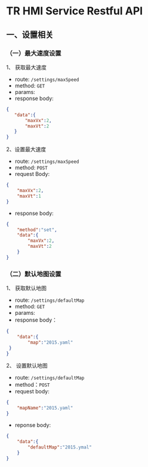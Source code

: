# TR HMI Service Restful API

## 一、设置相关

### （一）最大速度设置

1、 获取最大速度

- route: `/settings/maxSpeed`
- method: `GET`
- params:
- response body:

```json
{
   "data":{
       "maxVx":2,
       "maxVt":2
   }
}
```

2、设置最大速度

- route:  `/settings/maxSpeed`
- method: `POST`
- request Body:

```json
{
    "maxVx":2,
    "maxVt":1
}

```

- response body:

```json
{
    "method":"set",
    "data":{
        "maxVx":2,
        "maxVt":2
    }
}
```

### （二）默认地图设置

1、 获取默认地图

- route: `/settings/defaultMap`
- method: `GET`
- params:
- response body：

```json
{
    "data":{
        "map":"2015.yaml"
 }
}
```

2、 设置默认地图

- route: `/settings/defaultMap`
- method：`POST`
- request body:

```json
{
    "mapName":"2015.yaml"
}
```

- reponse body:

```json
{
    "data":{
        "defaultMap":"2015.ymal"
    }
}
```